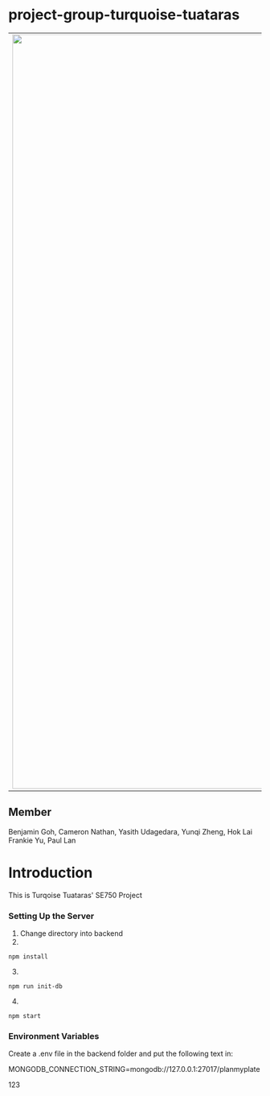 # project-group-turquoise-tuataras

<table align="center">
<tr><td align="center" width="9999">  
<img src="https://user-images.githubusercontent.com/53165831/226262458-54f18685-671f-4e17-bc16-372b11524e07.png" align="center" width="1500" alt="Project icon">
</td></tr>
</table>
<h2>Member</h2>
Benjamin Goh, Cameron Nathan, Yasith Udagedara, Yunqi Zheng, Hok Lai Frankie Yu, Paul Lan
<h1>Introduction</h1>
This is Turqoise Tuataras' SE750 Project

### Setting Up the Server
1. Change directory into backend
2. 
```
npm install
```
3. 
```
npm run init-db
```
4. 
```
npm start
```

### Environment Variables
Create a .env file in the backend folder and put the following text in:
 
MONGODB_CONNECTION_STRING=mongodb://127.0.0.1:27017/planmyplate

123